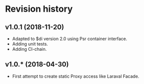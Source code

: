Revision history
=================================



v1.0.1 (2018-11-20)
---------------------------------

* Adapted to $di version 2.0 using Psr container interface.
* Adding unit tests.
* Adding CI-chain.



v1.0.* (2018-04-30)
---------------------------------

* First attempt to create static Proxy access like Laraval Facade.

